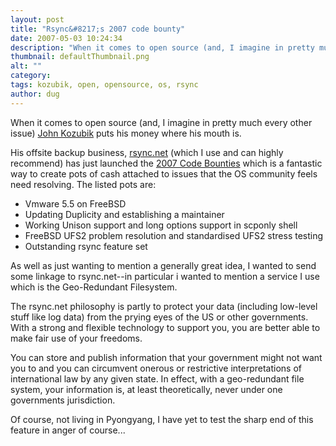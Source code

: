 ```yaml
---
layout: post
title: "Rsync&#8217;s 2007 code bounty"
date: 2007-05-03 10:24:34
description: "When it comes to open source (and, I imagine in pretty much every other issue) John Kozubik puts his money where his mouth is. His offsite backup business, rsync.net (which I use and can highly recommend) has just launched the&#8230;"
thumbnail: defaultThumbnail.png
alt: ""
category: 
tags: kozubik, open, opensource, os, rsync
author: dug
---
```


<p>When it comes to open source (and, I imagine in pretty much every other issue) <a href="http://www.kozubik.com/">John Kozubik</a> puts his money where his mouth is.</p>

<p>His offsite backup business, <a href="http://rsync.net/">rsync.net</a> (which I use and can highly recommend) has just launched the <a title="rsync.net - Offsite Backup - 2007 Code Bounties" href="http://www.rsync.net/resources/notices/2007cb.html">2007 Code Bounties</a> which is a fantastic way to create pots of cash attached to issues that the OS community feels need resolving. The listed pots are:</p>

<ul>
<li>Vmware 5.5 on FreeBSD </li>
<li>Updating Duplicity and establishing a maintainer</li>
<li>Working Unison support and long options support in scponly shell</li>
<li>FreeBSD <span class="caps">UFS2 </span>problem resolution and standardised <span class="caps">UFS2 </span>stress testing</li>
<li>Outstanding rsync feature set</li>
</ul>

<p>As well as just wanting to mention a generally great idea, I wanted to send some linkage to rsync.net--in particular i wanted to mention a service I use which is the Geo-Redundant Filesystem.</p>

<p>The rsync.net philosophy is partly to protect your data (including low-level stuff like log data) from the prying eyes of the US or other governments. With a strong and flexible technology to support you, you are better able to make fair use of your freedoms. </p>

<p>You can store and publish information that your government might not want you to and you can circumvent onerous or restrictive interpretations of international law by any given state. In effect, with a geo-redundant file system, your information is, at least theoretically, never under one governments jurisdiction.</p>

<p>Of course, not living in Pyongyang, I have yet to test the sharp end of this feature in anger of course...</p>
